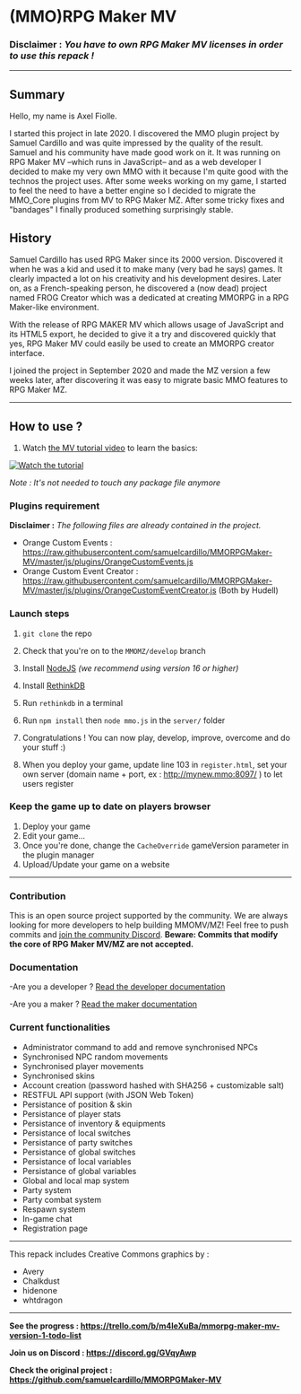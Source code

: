 # (MMO)RPG Maker MV
###  **Disclaimer :** *You have to own RPG Maker MV licenses in order to use this repack !*
---

## Summary
Hello, my name is Axel Fiolle.

I started this project in late 2020. I discovered the MMO plugin project by Samuel Cardillo and was quite impressed by the quality of the result. Samuel and his community have made good work on it. 
It was running on RPG Maker MV –which runs in JavaScript– and as a web developer I decided to make my very own MMO with it because I'm quite good with the technos the project uses. 
After some weeks working on my game, I started to feel the need to have a better engine so I decided to migrate the MMO_Core plugins from MV to RPG Maker MZ. 
After some tricky fixes and "bandages" I finally produced something surprisingly stable. 

## History
Samuel Cardillo has used RPG Maker since its 2000 version. Discovered it when he was a kid and used it to make many (very bad he says) games. It clearly impacted a lot on his creativity and his development desires. Later on, as a French-speaking person, he discovered a (now dead) project named FROG Creator which was a dedicated at creating MMORPG in a RPG Maker-like environment. 

With the release of RPG MAKER MV which allows usage of JavaScript and its HTML5 export, he decided to give it a try and discovered quickly that yes, RPG Maker MV could easily be used to create an MMORPG creator interface.

I joined the project in September 2020 and made the MZ version a few weeks later, after discovering it was easy to migrate basic MMO features to RPG Maker MZ. 

--- 

## How to use ? 

1. Watch [the MV tutorial video](https://www.youtube.com/watch?v=TcAmU2bdKvE) to learn the basics: 

[![Watch the tutorial](https://img.youtube.com/vi/TcAmU2bdKvE/0.jpg)](https://www.youtube.com/watch?v=TcAmU2bdKvE) 

*Note : It's not needed to touch any package file anymore*

### Plugins requirement 

**Disclaimer :** *The following files are already contained in the project.*

- Orange Custom Events : https://raw.githubusercontent.com/samuelcardillo/MMORPGMaker-MV/master/js/plugins/OrangeCustomEvents.js
- Orange Custom Event Creator : https://raw.githubusercontent.com/samuelcardillo/MMORPGMaker-MV/master/js/plugins/OrangeCustomEventCreator.js 
(Both by Hudell)

### Launch steps

1. `git clone` the repo

2. Check that you're on to the `MMOMZ/develop` branch

3. Install [NodeJS](https://nodejs.org/en/) *(we recommend using version 16 or higher)*

4. Install [RethinkDB](https://rethinkdb.com/docs/install/)

5. Run `rethinkdb` in a terminal

6. Run `npm install` then `node mmo.js` in the `server/` folder

7. Congratulations ! You can now play, develop, improve, overcome and do your stuff :) 

8. When you deploy your game, update line 103 in `register.html`, set your own server (domain name + port, ex : http://mynew.mmo:8097/ ) to let users register

### Keep the game up to date on players browser

1. Deploy your game
2. Edit your game...
3. Once you're done, change the `CacheOverride` gameVersion parameter in the plugin manager
4. Upload/Update your game on a website

---

### Contribution

This is an open source project supported by the community. We are always looking for more developers to help building MMOMV/MZ! Feel free to push commits and [join the community Discord](https://discord.gg/GVqyAwp). **Beware: Commits that modify the core of RPG Maker MV/MZ are not accepted.**

### Documentation 

-Are you a developer ? [Read the developer documentation](https://github.com/samuelcardillo/MMORPGMaker-MV/wiki#developers-documentation)

-Are you a maker ? [Read the maker documentation](https://github.com/samuelcardillo/MMORPGMaker-MV/wiki#makers-documentation)

### Current functionalities
- Administrator command to add and remove synchronised NPCs
- Synchronised NPC random movements
- Synchronised player movements
- Synchronised skins
- Account creation (password hashed with SHA256 + customizable salt)
- RESTFUL API support (with JSON Web Token)
- Persistance of position & skin
- Persistance of player stats
- Persistance of inventory & equipments
- Persistance of local switches
- Persistance of party switches
- Persistance of global switches
- Persistance of local variables
- Persistance of global variables
- Global and local map system
- Party system
- Party combat system
- Respawn system
- In-game chat
- Registration page

---

This repack includes Creative Commons graphics by : 
 - Avery
 - Chalkdust
 - hidenone
 - whtdragon

---

**See the progress : https://trello.com/b/m4leXuBa/mmorpg-maker-mv-version-1-todo-list**

**Join us on Discord : https://discord.gg/GVqyAwp**

**Check the original project : https://github.com/samuelcardillo/MMORPGMaker-MV**
